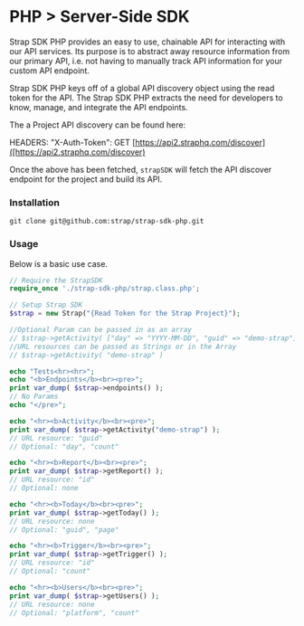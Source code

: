 # PHP > Server-Side SDK

Strap SDK PHP provides an easy to use, chainable API for interacting with our
API services.  Its purpose is to abstract away resource information from
our primary API, i.e. not having to manually track API information for
your custom API endpoint.

Strap SDK PHP keys off of a global API discovery object using the read token for the API. 
The Strap SDK PHP extracts the need for developers to know, manage, and integrate the API endpoints.

The a Project API discovery can be found here:

HEADERS: "X-Auth-Token": 
GET [https://api2.straphq.com/discover]([https://api2.straphq.com/discover)

Once the above has been fetched, `strapSDK` will fetch the API discover
endpoint for the project and build its API.

### Installation

```
git clone git@github.com:strap/strap-sdk-php.git
```

### Usage

Below is a basic use case.

```php
// Require the StrapSDK
require_once './strap-sdk-php/strap.class.php';

// Setup Strap SDK
$strap = new Strap("{Read Token for the Strap Project}");

//Optional Param can be passed in as an array
// $strap->getActivity( ["day" => "YYYY-MM-DD", "guid" => "demo-strap"] )
//URL resources can be passed as Strings or in the Array
// $strap->getActivity( "demo-strap" )

echo "Tests<hr><hr>";
echo "<b>Endpoints</b><br><pre>";
print var_dump( $strap->endpoints() );
// No Params
echo "</pre>";

echo "<hr><b>Activity</b><br><pre>";
print var_dump( $strap->getActivity("demo-strap") );
// URL resource: "guid"
// Optional: "day", "count"

echo "<hr><b>Report</b><br><pre>";
print var_dump( $strap->getReport() );
// URL resource: "id"
// Optional: none

echo "<hr><b>Today</b><br><pre>";
print var_dump( $strap->getToday() );
// URL resource: none
// Optional: "guid", "page"

echo "<hr><b>Trigger</b><br><pre>";
print var_dump( $strap->getTrigger() );
// URL resource: "id"
// Optional: "count"

echo "<hr><b>Users</b><br><pre>";
print var_dump( $strap->getUsers() );
// URL resource: none
// Optional: "platform", "count"

```
